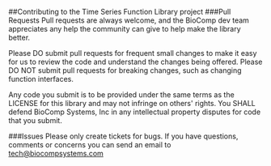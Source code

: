 ##Contributing to the Time Series Function Library project
###Pull Requests
Pull requests are always welcome, and the BioComp dev team appreciates any help the community can give to help make the library better.

Please DO submit pull requests for frequent small changes to make it easy for us to review the code and understand the changes being offered.
Please DO NOT submit pull requests for breaking changes, such as changing function interfaces.

Any code you submit is to be provided under the same terms as the LICENSE for this library and may not infringe on others' rights.  You SHALL defend BioComp Systems, Inc in any intellectual property disputes for code that you submit.

###Issues
Please only create tickets for bugs.  If you have questions, comments or concerns you can send an email to tech@biocompsystems.com
